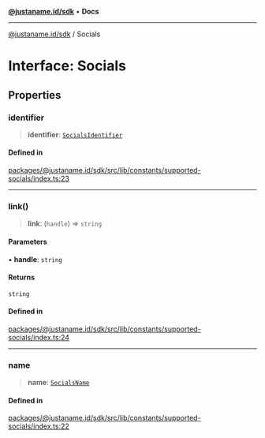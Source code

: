 [**@justaname.id/sdk**](../README.md) • **Docs**

***

[@justaname.id/sdk](../globals.md) / Socials

# Interface: Socials

## Properties

### identifier

> **identifier**: [`SocialsIdentifier`](../type-aliases/SocialsIdentifier.md)

#### Defined in

[packages/@justaname.id/sdk/src/lib/constants/supported-socials/index.ts:23](https://github.com/JustaName-id/JustaName-sdk/blob/7430def13fc61cd3fc8b89d25e0869ee390cc2d0/packages/@justaname.id/sdk/src/lib/constants/supported-socials/index.ts#L23)

***

### link()

> **link**: (`handle`) => `string`

#### Parameters

• **handle**: `string`

#### Returns

`string`

#### Defined in

[packages/@justaname.id/sdk/src/lib/constants/supported-socials/index.ts:24](https://github.com/JustaName-id/JustaName-sdk/blob/7430def13fc61cd3fc8b89d25e0869ee390cc2d0/packages/@justaname.id/sdk/src/lib/constants/supported-socials/index.ts#L24)

***

### name

> **name**: [`SocialsName`](../type-aliases/SocialsName.md)

#### Defined in

[packages/@justaname.id/sdk/src/lib/constants/supported-socials/index.ts:22](https://github.com/JustaName-id/JustaName-sdk/blob/7430def13fc61cd3fc8b89d25e0869ee390cc2d0/packages/@justaname.id/sdk/src/lib/constants/supported-socials/index.ts#L22)
